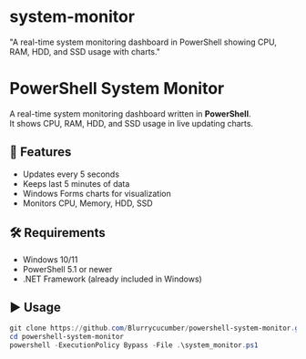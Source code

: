 # system-monitor
"A real-time system monitoring dashboard in PowerShell showing CPU, RAM, HDD, and SSD usage with charts."

# PowerShell System Monitor

A real-time system monitoring dashboard written in **PowerShell**.  
It shows CPU, RAM, HDD, and SSD usage in live updating charts.

## 🚀 Features
- Updates every 5 seconds
- Keeps last 5 minutes of data
- Windows Forms charts for visualization
- Monitors CPU, Memory, HDD, SSD

## 🛠 Requirements
- Windows 10/11
- PowerShell 5.1 or newer
- .NET Framework (already included in Windows)

## ▶️ Usage
```powershell
git clone https://github.com/Blurrycucumber/powershell-system-monitor.git
cd powershell-system-monitor
powershell -ExecutionPolicy Bypass -File .\system_monitor.ps1

